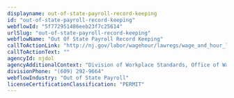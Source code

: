 ```yaml
---
displayname: out-of-state-payroll-record-keeping
id: "out-of-state-payroll-record-keeping"
webflowId: "5f772951486eeb23f7c25614"
urlSlug: "out-of-state-payroll-record-keeping"
webflowName: "Out Of State Payroll Record Keeping"
callToActionLink: "http://nj.gov/labor/wagehour/lawregs/wage_and_hour_laws.html"
callToActionText: ""
agencyId: njdol
agencyAdditionalContext: "Division of Workplace Standards, Office of Wage and Hour Compliance"
divisionPhone: "(609) 292-9664"
webflowIndustry: "Out of State Payroll"
licenseCertificationClassification: "PERMIT"
---
```

